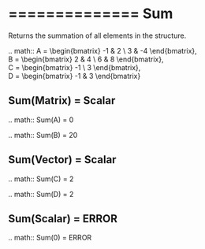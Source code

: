==============
Sum
==============
Returns the summation of all elements in the structure.

.. math::
    A = \begin{bmatrix}
       -1 & 2          \\
       3 & -4
    \end{bmatrix}, \
    B = \begin{bmatrix}
       2 & 4          \\
       6 & 8
    \end{bmatrix}, \
    C = \begin{bmatrix}
       -1 \\
       3
    \end{bmatrix}, \
    D = \begin{bmatrix}
       -1 & 3
    \end{bmatrix}

Sum(Matrix) = Scalar
---------------------------

.. math::
    Sum(A) = 0

.. math::
    Sum(B) = 20

Sum(Vector) = Scalar
---------------------------

.. math::
    Sum(C) = 2

.. math::
    Sum(D) = 2

Sum(Scalar) = ERROR
---------------------------

.. math::
    Sum(0) = ERROR
